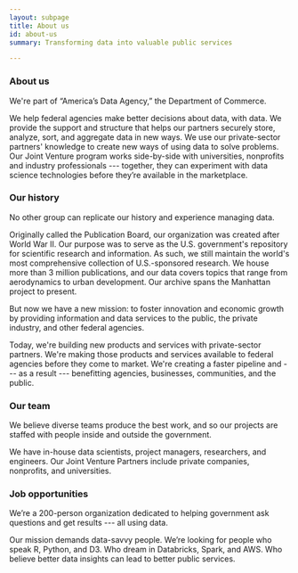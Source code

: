 ```yaml
---
layout: subpage
title: About us
id: about-us
summary: Transforming data into valuable public services

---
```


<h3>About us</h3>

We're part of &ldquo;America’s Data Agency,&rdquo; the Department of Commerce.

We help federal agencies make better decisions about data, with data. We provide the support and structure that helps our partners securely store, analyze, sort, and aggregate data in new ways. We use our private-sector partners' knowledge to create new ways of using data to solve problems. Our Joint Venture program works side-by-side with universities, nonprofits and industry professionals --- together, they can experiment with data science technologies before they’re available in the marketplace.

### Our history

No other group can replicate our history and experience managing data.

Originally called the Publication Board, our organization was created after World War II. Our purpose was to serve as the U.S. government's repository for scientific research and information. As such, we still maintain the world's most comprehensive collection of U.S.-sponsored research. We house more than 3 million publications, and our data covers topics that range from aerodynamics to urban development. Our archive spans the Manhattan project to present.

But now we have a new mission: to foster innovation and economic growth by providing information and data services to the public, the private industry, and other federal agencies.

Today, we're building new products and services with private-sector partners. We're making those products and services available to federal agencies before they come to market. We're creating a faster pipeline and --- as a result --- benefitting agencies, businesses, communities, and the public.

### Our team

We believe diverse teams produce the best work, and so our projects are staffed with people inside and outside the government.

We have in-house data scientists, project managers, researchers, and engineers. Our Joint Venture Partners include private companies, nonprofits, and universities.

### Job opportunities

We’re a 200-person organization dedicated to helping government ask questions and get results --- all using data.

Our mission demands data-savvy people. We’re looking for people who speak R, Python, and D3. Who dream in Databricks, Spark, and AWS. Who believe better data insights can lead to better public services.
